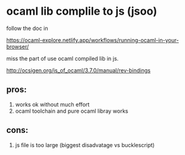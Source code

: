 # ocaml lib complile to js (jsoo)

follow the doc in 

https://ocaml-explore.netlify.app/workflows/running-ocaml-in-your-browser/

miss the part of use ocaml compiled lib in js.


http://ocsigen.org/js_of_ocaml/3.7.0/manual/rev-bindings



## pros:

1. works ok without much effort
2. ocaml toolchain and pure ocaml libray works

## cons:

1. js file is too large (biggest disadvatage vs bucklescript)


